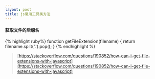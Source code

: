 ```yaml
---
layout: post
title: js常用工具类方法
---
```


#### 获取文件的后缀名
{% highlight ruby%}
function getFileExtension(filename) {
    return filename.split('.').pop();
}
{% endhighlight %}
> [https://stackoverflow.com/questions/190852/how-can-i-get-file-extensions-with-javascript](https://stackoverflow.com/questions/190852/how-can-i-get-file-extensions-with-javascript)
